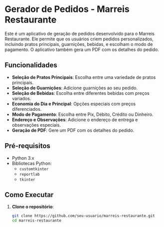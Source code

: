 # Gerador de Pedidos - Marreis Restaurante

Este é um aplicativo de geração de pedidos desenvolvido para o Marreis Restaurante. Ele permite que os usuários criem pedidos personalizados, incluindo pratos principais, guarnições, bebidas, e escolham o modo de pagamento. O aplicativo também gera um PDF com os detalhes do pedido.

## Funcionalidades

- **Seleção de Pratos Principais**: Escolha entre uma variedade de pratos principais.
- **Seleção de Guarnições**: Adicione guarnições ao seu pedido.
- **Seleção de Bebidas**: Escolha entre diferentes bebidas com preços variados.
- **Economia do Dia e Principal**: Opções especiais com preços diferenciados.
- **Modo de Pagamento**: Escolha entre Pix, Débito, Crédito ou Dinheiro.
- **Endereço e Observações**: Adicione o endereço de entrega e observações especiais.
- **Geração de PDF**: Gere um PDF com os detalhes do pedido.

## Pré-requisitos

- Python 3.x
- Bibliotecas Python:
  - `customtkinter`
  - `reportlab`
  - `tkinter`

## Como Executar

1. **Clone o repositório**:
   ```bash
   git clone https://github.com/seu-usuario/marreis-restaurante.git
   cd marreis-restaurante